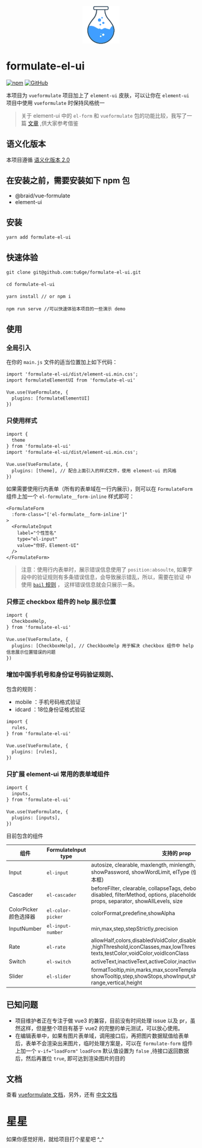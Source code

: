 <p align="center"><img width="100" src="./public/logo.png" alt="VueFormulate"></p>

# formulate-el-ui

<a href="https://www.npmjs.com/package/formulate-el-ui"><img alt="npm" src="https://img.shields.io/npm/v/formulate-el-ui"></a>
<a href="https://github.com/tu6ge/formulate-el-ui"><img alt="GitHub" src="https://img.shields.io/github/license/tu6ge/formulate-el-ui"></a>

本项目为 `vueformulate` 项目加上了 `element-ui` 皮肤，可以让你在 `element-ui` 项目中使用 `vueformulate` 时保持风格统一

> 关于 element-ui 中的 `el-form` 和 `vueformulate` 包的功能比较，我写了一篇 [文章](https://learnku.com/vuejs/t/58162) ,供大家参考借鉴

## 语义化版本

本项目遵循 [语义化版本 2.0](https://semver.org/lang/zh-CN/) 

## 在安装之前，需要安装如下 npm 包

- @braid/vue-formulate
- element-ui

## 安装

```
yarn add formulate-el-ui
```

## 快速体验

```
git clone git@github.com:tu6ge/formulate-el-ui.git

cd formulate-el-ui

yarn install // or npm i

npm run serve //可以快速体验本项目的一些演示 demo
```

## 使用

### 全局引入

在你的 `main.js` 文件的适当位置加上如下代码：
```
import 'formulate-el-ui/dist/element-ui.min.css';
import formulateElementUI from 'formulate-el-ui'

Vue.use(VueFormulate, {
  plugins: [formulateElementUI]
})
```

### 只使用样式

```
import {
  theme
} from 'formulate-el-ui'
import 'formulate-el-ui/dist/element-ui.min.css';

Vue.use(VueFormulate, {
  plugins: [theme], // 配合上面引入的样式文件，使用 element-ui 的风格
})
```

如果需要使用行内表单（所有的表单域在一行内展示），则可以在 `FormulateForm` 组件上加一个 `el-formulate__form-inline` 样式即可：

```
<FormulateForm
  :form-class="['el-formulate__form-inline']"
>
  <FormulateInput
    label="个性签名"
    type="el-input"
    value="你好，Element-UI"
  />
</FormulateForm>
```

> 注意：使用行内表单时，展示错误信息使用了 `position:absoulte`, 如果字段中的验证规则有多条错误信息，会导致展示错乱，所以，需要在验证
> 中使用 [`bail` 规则](https://tu6ge.github.io/vueformulate.com/zh/guide/validation/#%E5%81%9C%E6%AD%A2%E9%AA%8C%E8%AF%81) ，
> 这样错误信息就会只展示一条。


### 只修正 checkbox 组件的 help 展示位置

```
import {
  CheckboxHelp,
} from 'formulate-el-ui'

Vue.use(VueFormulate, {
  plugins: [CheckboxHelp], // CheckboxHelp 用于解决 checkbox 组件中 help 信息展示位置错误的问题
})
```

### 增加中国手机号和身份证号码验证规则、

包含的规则：
- mobile ：手机号码格式验证
- idcard ：18位身份证格式验证

```
import {
  rules,
} from 'formulate-el-ui'

Vue.use(VueFormulate, {
  plugins: [rules],
})
```

### 只扩展 element-ui 常用的表单域组件

```
import {
  inputs,
} from 'formulate-el-ui'

Vue.use(VueFormulate, {
  plugins: [inputs],
})
```

目前包含的组件

| 组件 | FormulateInput type | 支持的 prop |
|----|----|----|
| Input | `el-input` | autosize, clearable, maxlength, minlength,rows, <br> showPassword, showWordLimit, elType (值为`textarea` 时，是多行文本框) |
| Cascader | `el-cascader` | beforeFilter, clearable, collapseTags, debounce,<br> disabled, filterMethod, options, placeholder, popperClass,<br> props, separator, showAllLevels, size |
| ColorPicker 颜色选择器 | `el-color-picker` | colorFormat,predefine,showAlpha |
| InputNumber | `el-input-number` | min,max,step,stepStrictly,precision |
| Rate | `el-rate` | allowHalf,colors,disabledVoidColor,disabledVoidIconClass<br>,highThreshold,iconClasses,max,lowThreshold,showScore,showText,<br>texts,testColor,voidColor,voidIconClass |
| Switch | `el-switch` | activeText,inactiveText,activeColor,inactiveColor
| Slider | `el-slider` | formatTooltip,min,marks,max,scoreTemplate,<br>showTooltip,step,showStops,showInput,showInputControls,<br>range,vertical,height |


## 已知问题

- 项目维护者正在专注于做 vue3 的兼容，目前没有时间处理 issue 以及 pr，虽然这样，但是整个项目有基于 vue2 的完整的单元测试，可以放心使用。
- 在编辑表单中，如果有图片表单域，调用接口后，再把图片数据赋值给表单后，表单不会渲染出来图片，临时处理方案是，可以在 `formulate-form` 组件上加一个 `v-if="loadForm"` `loadForm` 默认值设置为 `false` ,待接口返回数据后，然后再置位 `true`, 即可达到渲染图片的目的

## 文档

查看 [vueformulate 文档](https://vueformulatecom-braid.vercel.app/)，另外，还有 [中文文档](https://tu6ge.github.io/vueformulate.com/zh/)

# 星星

如果你感觉好用，就给项目打个星星吧 ^_^
